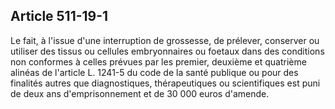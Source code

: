 Article 511-19-1
----
Le fait, à l'issue d'une interruption de grossesse, de prélever, conserver ou
utiliser des tissus ou cellules embryonnaires ou foetaux dans des conditions non
conformes à celles prévues par les premier, deuxième et quatrième alinéas de
l'article L. 1241-5 du code de la santé publique ou pour des finalités autres
que diagnostiques, thérapeutiques ou scientifiques est puni de deux ans
d'emprisonnement et de 30 000 euros d'amende.

